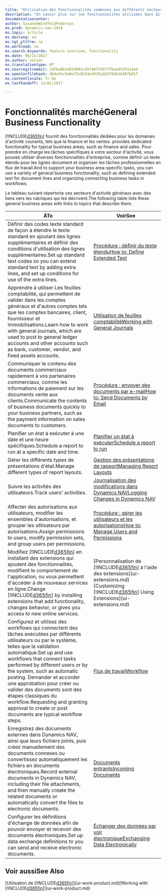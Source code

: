 ```yaml
---
title: "Utilisation des Fonctionnalités communes aux différents secteurs d'activité"
description: "En savoir plus sur les fonctionnalités utilisées dans différents secteurs d'activité dans Dynamics NAV."
documentationcenter: 
author: SusanneWindfeldPedersen
ms.prod: dynamics-nav-2018
ms.topic: article
ms.devlang: na
ms.tgt_pltfrm: na
ms.workload: na
ms.search.keywords: feature overview, functionality
ms.date: 08/21/2017
ms.author: solsen
ms.translationtype: HT
ms.sourcegitcommit: 1dfba8b14019991c95f40ffd5f7fbaed5df414eb
ms.openlocfilehash: db9afbc9e0ef2c8244e3935a262f6db18487bd1f
ms.contentlocale: fr-be
ms.lasthandoff: 12/01/2017

---
```

# <a name="general-business-functionality"></a><span data-ttu-id="fea02-103">Fonctionnalités marché</span><span class="sxs-lookup"><span data-stu-id="fea02-103">General Business Functionality</span></span>
[!INCLUDE[d365fin](includes/d365fin_md.md)]<span data-ttu-id="fea02-104"> fournit des fonctionnalités dédiées pour les domaines d'activité courants, tels que la finance et les ventes.</span><span class="sxs-lookup"><span data-stu-id="fea02-104"> provides dedicated functionality for typical business areas, such as finance and sales.</span></span> <span data-ttu-id="fea02-105">Pour prendre en charge les tâches spécifiques à votre secteur d'activité, vous pouvez utiliser diverses fonctionnalités d'entreprise, comme définir un texte étendu pour les lignes document et organiser les tâches professionnelles en flux de travail.</span><span class="sxs-lookup"><span data-stu-id="fea02-105">And to support your business area-specific tasks, you can use a variety of general business functionality, such as defining extended text for document lines and organizing connecting business tasks in workflows.</span></span>

<span data-ttu-id="fea02-106">Le tableau suivant répertorie ces secteurs d'activité généraux avec des liens vers les rubriques qui les décrivent.</span><span class="sxs-lookup"><span data-stu-id="fea02-106">The following table lists these general business areas with links to topics that describe them.</span></span>

| <span data-ttu-id="fea02-107">À</span><span class="sxs-lookup"><span data-stu-id="fea02-107">To</span></span> | <span data-ttu-id="fea02-108">Voir</span><span class="sxs-lookup"><span data-stu-id="fea02-108">See</span></span> |
| --- | --- |
| <span data-ttu-id="fea02-109">Définir des codes texte standard de façon à étendre le texte standard en ajoutant des lignes supplémentaires et définir des conditions d'utilisation des lignes supplémentaires.</span><span class="sxs-lookup"><span data-stu-id="fea02-109">Set up standard text codes so you can extend standard text by adding extra lines, and set up conditions for use of the extra lines.</span></span> |[<span data-ttu-id="fea02-110">Procédure : définir du texte étendu</span><span class="sxs-lookup"><span data-stu-id="fea02-110">How to: Define Extended Text</span></span>](ui-how-define-ext-text.md) |
| <span data-ttu-id="fea02-111">Apprendre à utiliser Les feuilles comptabilité, qui permettent de valider dans les comptes généraux et d'autres comptes tels que les comptes bancaires, client, fournisseur et immobilisations.</span><span class="sxs-lookup"><span data-stu-id="fea02-111">Learn how to work with general journals, which are used to post to general ledger accounts and other accounts such as bank, customer, vendor, and fixed assets accounts.</span></span> |[<span data-ttu-id="fea02-112">Utilisation de feuilles comptabilité</span><span class="sxs-lookup"><span data-stu-id="fea02-112">Working with General Journals</span></span>](ui-work-general-journals.md) |
| <span data-ttu-id="fea02-113">Communiquer le contenu des documents commerciaux rapidement à vos partenaires commerciaux, comme les informations de paiement sur les documents vente aux clients.</span><span class="sxs-lookup"><span data-stu-id="fea02-113">Communicate the contents of business documents quickly to your business partners, such as the payment information on sales documents to customers.</span></span> |[<span data-ttu-id="fea02-114">Procédure : envoyer des documents par e-mail</span><span class="sxs-lookup"><span data-stu-id="fea02-114">How to: Send Documents by Email</span></span>](ui-how-send-documents-email.md) |
| <span data-ttu-id="fea02-115">Planifier un état à exécuter à une date et une heure spécifiques.</span><span class="sxs-lookup"><span data-stu-id="fea02-115">Schedule a report to run at a specific date and time.</span></span> |[<span data-ttu-id="fea02-116">Planifier un état à exécuter</span><span class="sxs-lookup"><span data-stu-id="fea02-116">Schedule a report to run</span></span>](ui-work-report.md#ScheduleReport) |
| <span data-ttu-id="fea02-117">Gérer les différents types de présentations d'état.</span><span class="sxs-lookup"><span data-stu-id="fea02-117">Manage different types of report layouts.</span></span> |[<span data-ttu-id="fea02-118">Gestion des présentations de rapport</span><span class="sxs-lookup"><span data-stu-id="fea02-118">Managing Report Layouts</span></span>](ui-manage-report-layouts.md) |
| <span data-ttu-id="fea02-119">Suivre les activités des utilisateurs.</span><span class="sxs-lookup"><span data-stu-id="fea02-119">Track users' activities.</span></span>|[<span data-ttu-id="fea02-120">Journalisation des modifications dans Dynamics NAV</span><span class="sxs-lookup"><span data-stu-id="fea02-120">Logging Changes in Dynamics NAV</span></span>](across-log-changes.md)|
|<span data-ttu-id="fea02-121">Affecter des autorisations aux utilisateurs, modifier les ensembles d'autorisations, et grouper les utilisateurs par autorisations.</span><span class="sxs-lookup"><span data-stu-id="fea02-121">Assign permissions to users, modify permission sets, and group users per permissions.</span></span>|[<span data-ttu-id="fea02-122">Procédure : gérer les utilisateurs et les autorisations</span><span class="sxs-lookup"><span data-stu-id="fea02-122">How to: Manage Users and Permissions</span></span>](ui-how-users-permissions.md)|
| <span data-ttu-id="fea02-123">Modifiez [!INCLUDE[d365fin](includes/d365fin_md.md)] en installant des extensions qui ajoutent des fonctionnalités, modifient le comportement de l'application, ou vous permettent d'accéder à de nouveaux services en ligne.</span><span class="sxs-lookup"><span data-stu-id="fea02-123">Change [!INCLUDE[d365fin](includes/d365fin_md.md)] by installing extensions that add functionality, changes behavior, or gives you access to new online services.</span></span> |<span data-ttu-id="fea02-124">[Personnalisation de [!INCLUDE[d365fin](includes/d365fin_md.md)] à l'aide des extensions](ui-extensions.md)</span><span class="sxs-lookup"><span data-stu-id="fea02-124">[Customizing [!INCLUDE[d365fin](includes/d365fin_md.md)] Using Extensions](ui-extensions.md)</span></span> |
|<span data-ttu-id="fea02-125">Configurez et utilisez des workflows qui connectent des tâches exécutées par différents utilisateurs ou par le système, telles que la validation automatique.</span><span class="sxs-lookup"><span data-stu-id="fea02-125">Set up and use workflows that connect tasks performed by different users or by the system, such as automatic posting.</span></span> <span data-ttu-id="fea02-126">Demander et accorder une approbation pour créer ou valider des documents sont des étapes classiques du workflow.</span><span class="sxs-lookup"><span data-stu-id="fea02-126">Requesting and granting approval to create or post documents are typical workflow steps.</span></span>|[<span data-ttu-id="fea02-127">Flux de travail</span><span class="sxs-lookup"><span data-stu-id="fea02-127">Workflow</span></span>](across-workflow.md)|
|<span data-ttu-id="fea02-128">Enregistrez des documents externes dans Dynamics NAV, ainsi que leurs fichiers joints, puis créez manuellement des documents connexes ou convertissez automatiquement les fichiers en documents électroniques.</span><span class="sxs-lookup"><span data-stu-id="fea02-128">Record external documents in Dynamics NAV, including their file attachments, and then manually create the related documents or automatically convert the files to electronic documents.</span></span>|[<span data-ttu-id="fea02-129">Documents entrants</span><span class="sxs-lookup"><span data-stu-id="fea02-129">Incoming Documents</span></span>](across-income-documents.md)|
| <span data-ttu-id="fea02-130">Configurer les définitions d'échange de données afin de pouvoir envoyer et recevoir des documents électroniques.</span><span class="sxs-lookup"><span data-stu-id="fea02-130">Set up data exchange definitions to you can send and receive electronic documents.</span></span> |[<span data-ttu-id="fea02-131">Échanger des données par voir électronique</span><span class="sxs-lookup"><span data-stu-id="fea02-131">Exchanging Data Electronically</span></span>](across-data-exchange.md) |

## <a name="see-also"></a><span data-ttu-id="fea02-132">Voir aussi</span><span class="sxs-lookup"><span data-stu-id="fea02-132">See Also</span></span>
<span data-ttu-id="fea02-133">[Utilisation de [!INCLUDE[d365fin](includes/d365fin_md.md)]](ui-work-product.md)</span><span class="sxs-lookup"><span data-stu-id="fea02-133">[Working with [!INCLUDE[d365fin](includes/d365fin_md.md)]](ui-work-product.md)</span></span>

